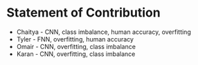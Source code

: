 # Statement of Contribution

* Chaitya - CNN, class imbalance, human accuracy, overfitting
* Tyler - FNN, overfitting, human accuracy
* Omair - CNN, overfitting, class imbalance
* Karan - CNN, overfitting, class imbalance
